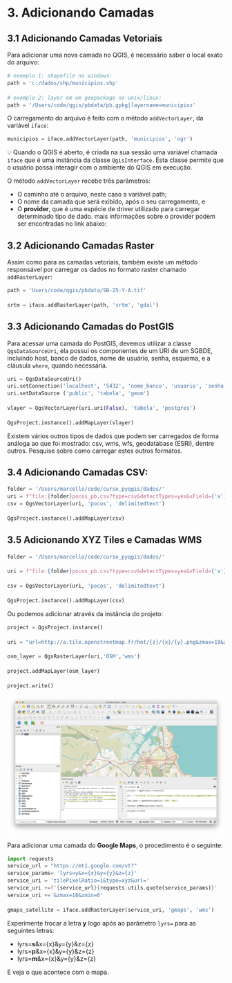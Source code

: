 # 3. Adicionando Camadas

## 3.1 Adicionando Camadas Vetoriais

Para adicionar uma nova camada no QGIS, é necessário saber o local exato do arquivo:

```python
# exemplo 1: shapefile no windows:
path = 'c:/dados/shp/municipios.shp'

# exemplo 2: layer em um geopackage no unix/linux:
path = '/Users/code/qgis/pbdata/pb.gpkg|layername=municipios'
```

O carregamento do arquivo é feito com o método `addVectorLayer`, da variável `iface`:

```python
municipios = iface.addVectorLayer(path, 'municipios', 'ogr')
```

💡 Quando o QGIS é aberto, é criada na sua sessão uma variável chamada `iface` que é uma instância da classe `QgisInterface`. Esta classe permite que o usuário possa interagir com o ambiente do QGIS em execução.

O método `addVectorLayer` recebe três parâmetros:

* O caminho até o arquivo, neste caso a variável path;
* O nome da camada que será exibido, após o seu carregamento, e
* O **provider**, que é uma espécie de driver utilizado para carregar determinado tipo de dado. mais informações sobre o provider podem ser encontradas no link abaixo: 

## 3.2 Adicionando Camadas Raster

Assim como para as camadas vetoriais, também existe um método responsável por carregar os dados no formato raster chamado `addRasterLayer`:

```python
path = 'Users/code/qgis/pbdata/SB-25-Y-A.tif'

srtm = iface.addRasterLayer(path, 'srtm', 'gdal')
```

## 3.3 Adicionando Camadas do PostGIS

Para acessar uma camada do PostGIS, devemos utilizar a classe `QgsDataSourceUri`, ela possui os componentes de um URI de um SGBDE, incluindo host, banco de dados, nome de usuário, senha, esquema, e a cláusula `where`, quando necessária.

```python
uri = QgsDataSourceUri()
uri.setConnection('localhost', '5432', 'nome_banco', 'usuario', 'senha')
uri.setDataSource ('public', 'tabela', 'geom')

vlayer = QgsVectorLayer(uri.uri(False), 'tabela', 'postgres')

QgsProject.instance().addMapLayer(vlayer)
```

Existem vários outros tipos de dados que podem ser carregados de forma análoga ao que foi mostrado: csv, wms, wfs, geodatabase (ESRI), dentre outros. Pesquise sobre como carregar estes outros formatos.

## 3.4 Adicionando Camadas CSV:

```python
folder = '/Users/marcello/code/curso_pyqgis/dados/'
uri = f"file:{folder}pocos_pb.csv?type=csv&detectTypes=yes&xField={'x'}&yField={'y'}&crs=EPSG:{4326}"
csv = QgsVectorLayer(uri, 'pocos', 'delimitedtext')

QgsProject.instance().addMapLayer(csv)
```

## 3.5 Adicionando XYZ Tiles e Camadas WMS

```python
folder = '/Users/marcello/code/curso_pyqgis/dados/'

uri = f"file:{folder}pocos_pb.csv?type=csv&detectTypes=yes&xField={'x'}&yField={'y'}&crs=EPSG:{4326}"

csv = QgsVectorLayer(uri, 'pocos', 'delimitedtext')

QgsProject.instance().addMapLayer(csv)
```

Ou podemos adicionar através da instância do projeto:

```python
project = QgsProject.instance()

uri = "url=http://a.tile.openstreetmap.fr/hot/{z}/{x}/{y}.png&zmax=19&zmin=0&type=xyz" 

osm_layer = QgsRasterLayer(uri,'OSM','wms')

project.addMapLayer(osm_layer)

project.write()
```
![](.pastes/2020-02-16-09-23-52.png)

Para adicionar uma camada do **Google Maps**, o procedimento é o seguinte:

```python
import requests
service_url = "https://mt1.google.com/vt?"
service_params= 'lyrs=y&x={x}&y={y}&z={z}'
service_uri = 'tilePixelRatio=1&type=xyz&url='
service_uri +=f'{service_url}{requests.utils.quote(service_params)}'
service_uri +='&zmax=18&zmin=0'

gmaps_satellite = iface.addRasterLayer(service_uri, 'gmaps', 'wms')
```

Experimente trocar a letra **y** logo após ao parâmetro `lyrs=` para as seguintes letras:

* lyrs=**s**&x={x}&y={y}&z={z}
* lyrs=**p**&x={x}&y={y}&z={z}
* lyrs=**m**&x={x}&y={y}&z={z}

E veja o que acontece com o mapa.
